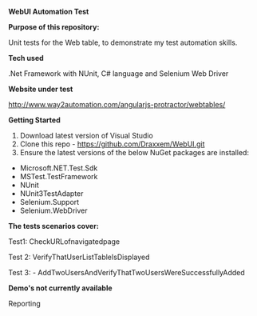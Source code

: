 **WebUI Automation Test**

**Purpose of this repository:**

Unit tests for the Web table, to demonstrate my test automation skills.

**Tech used**

.Net Framework with NUnit, C# language and Selenium Web Driver

**Website under test**

http://www.way2automation.com/angularjs-protractor/webtables/

**Getting Started**

1. Download latest version of Visual Studio
2. Clone this repo - https://github.com/Draxxem/WebUI.git
3. Ensure the latest versions of the below NuGet packages are installed:
- Microsoft.NET.Test.Sdk
- MSTest.TestFramework
- NUnit
- NUnit3TestAdapter
- Selenium.Support
- Selenium.WebDriver

**The tests scenarios cover:**

Test1: CheckURLofnavigatedpage

Test 2: VerifyThatUserListTableIsDisplayed

Test 3: - AddTwoUsersAndVerifyThatTwoUsersWereSuccessfullyAdded

**Demo's not currently available**

Reporting
